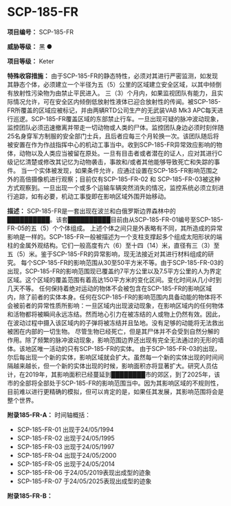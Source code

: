 # SCP-185-FR

**项目编号：** SCP-185-FR

**威胁等级：** 黑 ●

**项目等级：** Keter


**特殊收容措施：** 由于SCP-185-FR的静态特性，必须对其进行严密监测，如发现其静态个体，必须建立一个半径为五（5）公里的区域建立安全区域，以其中倾倒有放射性污染物为由禁止平民进入。 三（3）个月内，如果监视团队有能力，且实际情况允许，可在安全区内倾倒低放射性液体已迎合放射性的传闻。被SCP-185-FR所覆盖的区域应被标记，并由两辆RTD公司生产的无武装VAB Mk3 APC每天进行巡逻。SCP-185-FR覆盖区域的东部禁止行车。一旦出现可疑的脉冲波动现象，监控团队必须迅速撤离并带走一切动物或人类的尸体。监控团队身边必须时刻伴随25名身穿军方制服的安全部门士兵，且后者应每三个月轮换一次。该团队随后将被安置在作为作战指挥中心的机动工事当中。收到SCP-185-FR异常效应影响的物体，动物以及人类应当被留在原处。一旦有目击者或者潜在的证人，应对其进行C级记忆清楚或修改其记忆为动物袭击，事故和/或者其他能够导致死亡和失踪的事件。 当一个实体被发现，如果条件允许，应通过设置在SCP-185-FR影响范围之外的高倍摄像机进行观察；目前仅有SCP-185-FR-02 和 SCP-185-FR-03被这种方式观察到。一旦出现一个或多个运输车辆突然消失的情况，监控系统必须立刻进行追踪，如有必要，机动工事旋即在影响区域外围开始移动。

**描述：** SCP-185-FR是一套出现在波兰和白俄罗斯边界森林中的██████████。该套██████████目前由从SCP-185-FR-01编号至SCP-185-FR-05的五（5）个个体组成。
上述个体之间只是外表略有不同，其所造成的异常影响是一样的。SCP-185-FR一般被描述为一个支柱支撑起多个组成太阳形状的端柱的金属外观结构。它们一般高度有六（6）至十四（14）米，直径有三（3）至五（5）米。鉴于SCP-185-FR的异常影响，现无法接近对其进行材料组成的研究。
每个SCP-185-FR的影响范围从30至50平方米不等。由于SCP-185-FR-03的出现，SCP-185-FR的影响范围现已覆盖约7平方公里以及7.5平方公里的人为界定区域。这个区域的覆盖范围有着高达150平方米的变化区间。变化时间从几小时到几天不等。
任何保持着绝对运动的物体不会被包含在SCP-185-FR的影响区域内，除了前者的实体本身。任何在SCP-185-FR的影响范围内具备动能的物体将不会被前者的异常性质所影响：一旦区域内出现波动现象，在影响区域内的任何物体和活物都将被瞬间永远冻结。然而地心引力在被冻结的人或物上仍然有效。因此，在波动过程中摄入该区域内的子弹将被冻结并且坠地。没有足够的动能将无法救出被困在内部的一切生物。
尽管生物已经死亡，但是其尸体并不会受到自然分解的作用。除了频繁的脉冲波动现象，影响范围边界还出现有完全无法通过的无形的墙体。该地区唯一活动的只有SCP-185-FR的实体。
由于SCP-185-FR-03的出现，尔后每出现一个新的实体，影响区域就会扩大。虽然每一个新的实体出现的时间间隔越来越长，但一个新的实体出现的时候，影响面积亦将显著扩大。研究人员估计，在2019年，其影响面积已经蔓延到████████市的郊区，到了2025年，该市的全部将全部处于SCP-185-FR的影响范围当中。因为其影响区域的不规则性，目前难以进行更精确的模拟，但可以肯定的是，如果任其发展，其影响范围将会是整个世界。

**附录185-FR-A：** 
时间轴概括：

- SCP-185-FR-01 出现于24/05/1994
- SCP-185-FR-02 出现于24/05/1995
- SCP-185-FR-03 出现于24/05/1997
- SCP-185-FR-04 出现于24/05/2000
- SCP-185-FR-05 出现于24/05/2014
- SCP-185-FR-06 于24/05/2019表现出成型的迹象
- SCP-185-FR-07 于24/05/2025表现出成型的迹象

**附录185-FR-B：** 


